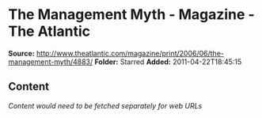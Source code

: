 # The Management Myth - Magazine - The Atlantic

**Source:** http://www.theatlantic.com/magazine/print/2006/06/the-management-myth/4883/
**Folder:** Starred
**Added:** 2011-04-22T18:45:15




## Content
*Content would need to be fetched separately for web URLs*
